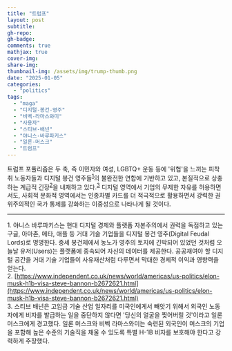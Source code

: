 ```yaml
---
title: "트럼프"
layout: post
subtitle:
gh-repo:
gh-badge:
comments: true
mathjax: true
cover-img:
share-img: 
thumbnail-img: /assets/img/trump-thumb.png
date: "2025-01-05"
categories: 
  - "politics"
tags: 
  - "maga"
  - "디지털-봉건-영주"
  - "비벡-라마스와미"
  - "사용자"
  - "스티브-배넌"
  - "야니스-바루파키스"
  - "일론-머스크"
  - "트럼프"
---
```


트럼프 포퓰리즘은 두 축, 즉 이민자와 여성, LGBTQ+ 운동 등에 '위협'을 느끼는 피착취 노동자들과 디지털 봉건 영주들<sup>[1](#footnote_1)</sup>의 불완전한 연합에 기반하고 있고, 본질적으로 상충하는 계급적 긴장<sup>[2](#footnote_2)</sup>을 내재하고 있다.<sup>[3](#footnote_3)</sup> 디지털 영역에서 기업의 무제한 자유를 허용하면서도, 사회적 문화적 영역에서는 인종차별 카드를 더 적극적으로 활용하면서 강력한 권위주의적인 국가 통제를 강화하는 이중성으로 나타나게 될 것이다.

---
<a name="footnote_1">1</a>. 야니스 바루파키스는 현대 디지털 경제와 플랫폼 자본주의에서 권력을 독점하고 있는 구글, 아마존, 메타, 애플 등 거대 기술 기업들을 디지털 봉건 영주(Digital Feudal Lords)로 명명한다. 중세 봉건제에서 농노가 영주의 토지에 긴박되어 있었던 것처럼 오늘날 유저(Users)는 플랫폼에 종속되어 자신의 데이터를 제공한다. 공공재여야 할 디지털 공간을 거대 기술 기업들이 사유재산처럼 다루면서 막대한 경제적 이익과 영향력을 얻는다.   
<a name="footnote_2">2</a>. [https://www.independent.co.uk/news/world/americas/us-politics/elon-musk-h1b-visa-steve-bannon-b2672621.html](https://www.independent.co.uk/news/world/americas/us-politics/elon-musk-h1b-visa-steve-bannon-b2672621.html)   
<a name="footnote_3">3</a>. 스티브 배넌은 고임금 기술 산업 일자리를 미국인에게서 빼앗기 위해서 외국인 노동자에게 비자를 발급하는 일을 중단하지 않다면 '당신의 얼굴을 찢어버릴 것'이라고 일론 머스크에게 경고했다. 일론 머스크와 비벡 라마스와미는 숙련된 외국인이 머스크의 기업을 포함해 높은 수준의 기술직을 채울 수 있도록 특별 H-1B 비자를 보호해야 한다고 강력하게 주장했다.